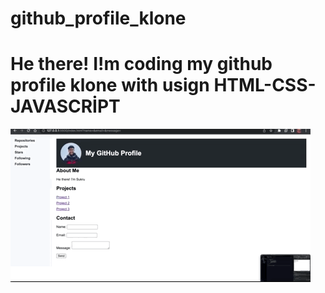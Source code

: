 # github_profile_klone


<h1>He there! I!m coding my github profile klone with usign HTML-CSS-JAVASCRİPT</h1>


  <img src="profile.gif" alt="">